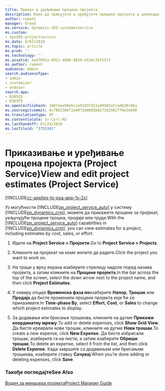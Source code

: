 ```yaml
---
title: Приказ и уређивање процена пројекта
description: Како да прикујете и уређујете процена пројекта у апликацији Project Service
author: rumant
manager: kfend
ms.service: dynamics-365-customerservice
ms.custom:
- dyn365-projectservice
ms.date: 8/03/2018
ms.topic: article
ms.prod: ''
ms.technology: ''
ms.assetid: 4ad7691a-8911-4606-8816-e539c26f5571
ms.author: rumant
audience: Admin
search.audienceType:
- admin
- customizer
- enduser
search.app:
- D365CE
- D365PS
ms.openlocfilehash: 1807aee98ebcce9103fd22a49992afcad620c06a
ms.sourcegitcommit: 8c786230ef2a497280885b827162561776e2eb00
ms.translationtype: HT
ms.contentlocale: sr-Cyrl-RS
ms.lasthandoff: 03/24/2020
ms.locfileid: "3755381"
---
```

# <a name="view-and-edit-project-estimates-project-service"></a><span data-ttu-id="7afe8-103">Приказивање и уређивање процена пројекта (Project Service)</span><span class="sxs-lookup"><span data-stu-id="7afe8-103">View and edit project estimates (Project Service)</span></span>

[!INCLUDE[cc-applies-to-psa-app-1x-2x](../includes/cc-applies-to-psa-app-1x-2x.md)]

<span data-ttu-id="7afe8-104">Уз могућности [!INCLUDE[pn_project_service_auto](../includes/pn-project-service-auto.md)] у систему [!INCLUDE[pn_dynamics_crm](../includes/pn-dynamics-crm.md)], можете да прикажете процене за пројекат, укључујући процене трошка, продаје или труда.</span><span class="sxs-lookup"><span data-stu-id="7afe8-104">With the [!INCLUDE[pn_project_service_auto](../includes/pn-project-service-auto.md)] capabilities in [!INCLUDE[pn_dynamics_crm](../includes/pn-dynamics-crm.md)], you can view estimates for a project, including estimates by cost, sales, or effort.</span></span>  
  
1.  <span data-ttu-id="7afe8-105">Идите на **Project Service > Пројекти**.</span><span class="sxs-lookup"><span data-stu-id="7afe8-105">Go to **Project Service > Projects**.</span></span>  
  
2.  <span data-ttu-id="7afe8-106">Кликните на пројекат на коме желите да радите.</span><span class="sxs-lookup"><span data-stu-id="7afe8-106">Click the project you want to work on.</span></span>  
  
3.  <span data-ttu-id="7afe8-107">На траци у врху екрана изаберите стрелицу надоле поред назива пројекта, а затим кликните на **Процене пројекта**.</span><span class="sxs-lookup"><span data-stu-id="7afe8-107">In the bar across the top of the screen, select the down arrow next to the project name, and then click **Project Estimates**.</span></span>  
  
4.  <span data-ttu-id="7afe8-108">У оквиру опције **Временска фаза по**изаберите **Напор**, **Трошак** или **Продаја** да бисте променили процене пројекта које ће се приказивати.</span><span class="sxs-lookup"><span data-stu-id="7afe8-108">In **Time-phase By**, select **Effort**, **Cost**, or **Sales** to change which project estimates to display.</span></span>  
  
5.  <span data-ttu-id="7afe8-109">За додавање или брисање трошкова, кликните на дугме **Прикажи координатну мрежу**.</span><span class="sxs-lookup"><span data-stu-id="7afe8-109">To add or delete expenses, click **Show Grid View**.</span></span> <span data-ttu-id="7afe8-110">Да бисте креирали нови трошак, кликните на дугме **Нови трошак**.</span><span class="sxs-lookup"><span data-stu-id="7afe8-110">To create a new expense, click **New Expense**.</span></span> <span data-ttu-id="7afe8-111">Да бисте избрисали трошак, изаберите га на листи, а затим изаберите **Обриши трошак**.</span><span class="sxs-lookup"><span data-stu-id="7afe8-111">To delete an expense, select it from the list, and then click **Delete Expense**.</span></span> <span data-ttu-id="7afe8-112">Када завршите са додавањем или брисањем трошкова, изаберите ставку **Сачувај**.</span><span class="sxs-lookup"><span data-stu-id="7afe8-112">When you’re done adding or deleting expenses, click **Save**.</span></span>  
  
### <a name="see-also"></a><span data-ttu-id="7afe8-113">Такође погледајте</span><span class="sxs-lookup"><span data-stu-id="7afe8-113">See Also</span></span>  
 [<span data-ttu-id="7afe8-114">Водич за менаџера пројекта</span><span class="sxs-lookup"><span data-stu-id="7afe8-114">Project Manager Guide</span></span>](../project-service/project-manager-guide.md)
